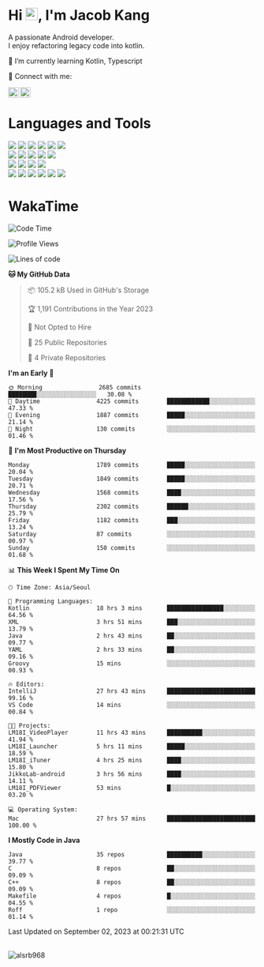 # Hi <img src="https://media.giphy.com/media/hvRJCLFzcasrR4ia7z/giphy.gif" width="25px">, I'm Jacob Kang
A passionate Android developer.
</br>
I enjoy refactoring legacy code into kotlin.

🌱 I’m currently learning Kotlin, Typescript

🤝 Connect with me:

<a href="https://www.linkedin.com/in/minkyu-kang-b7477b1b2/"><img align="left" src="https://raw.githubusercontent.com/yushi1007/yushi1007/main/images/linkedin.svg" alt="Minkyu Kang | LinkedIn" width="21px"/></a>
<a href="https://www.instagram.com/_jacob_kang/"><img align="left" src="https://raw.githubusercontent.com/yushi1007/yushi1007/main/images/instagram.svg" alt="Jacob Kang | Instagram" width="21px"/></a>

</br>

# Languages and Tools

<div align="left">
<img src="https://img.shields.io/badge/java-007396?logo=java&logoColor=white"/>
<img src="https://img.shields.io/badge/kotlin-7F52FF?logo=kotlin&logoColor=white"/>
<img src="https://img.shields.io/badge/python-3776AB?logo=python&logoColor=white"/>
<img src="https://img.shields.io/badge/bash shell-4EAA25?logo=gnubash&logoColor=white"/>
<img src="https://img.shields.io/badge/c-A8B9CC?logo=c&logoColor=white"/>
<img src="https://img.shields.io/badge/c++-00599C?logo=c%2b%2b&logoColor=white"/>
</div>
<div align="left">
<img src="https://img.shields.io/badge/git-F05032?logo=git&logoColor=white"/>
<img src="https://img.shields.io/badge/github-181717?logo=github&logoColor=white"/>
<img src="https://img.shields.io/badge/mysql-4479A1?logo=mysql&logoColor=white"/>
<img src="https://img.shields.io/badge/sqlite-003B57?logo=sqlite&logoColor=white"/>
<img src="https://img.shields.io/badge/amazon AWS-232F3E?logo=amazonaws&logoColor=white"/>
</div>
<div align="left">
<img src="https://img.shields.io/badge/android-3DDC84?logo=android&logoColor=white"/>
<img src="https://img.shields.io/badge/linux-FCC624?logo=linux&logoColor=white"/>
<img src="https://img.shields.io/badge/flask-000000?logo=flask&logoColor=white"/>
<img src="https://img.shields.io/badge/arduino-00979D?logo=arduino&logoColor=white"/>
</div>
<div align="left">
<img src="https://img.shields.io/badge/slack-4A154B?logo=slack&logoColor=white"/>
<img src="https://img.shields.io/badge/notion-000000?logo=notion&logoColor=white"/>
<img src="https://img.shields.io/badge/jira-0052CC?logo=jira&logoColor=white"/>
<img src="https://img.shields.io/badge/postman-FF6C37?logo=postman&logoColor=white"/>
<img src="https://img.shields.io/badge/intellij-000000?logo=intellijidea&logoColor=white"/>
<img src="https://img.shields.io/badge/pycharm-000000?logo=pycharm&logoColor=white"/>
</div>

# WakaTime

<!--START_SECTION:waka-->
![Code Time](http://img.shields.io/badge/Code%20Time-2%2C938%20hrs%2048%20mins-blue)

![Profile Views](http://img.shields.io/badge/Profile%20Views-0-blue)

![Lines of code](https://img.shields.io/badge/From%20Hello%20World%20I%27ve%20Written-5.2%20million%20lines%20of%20code-blue)

**🐱 My GitHub Data** 

> 📦 105.2 kB Used in GitHub's Storage 
 > 
> 🏆 1,191 Contributions in the Year 2023
 > 
> 🚫 Not Opted to Hire
 > 
> 📜 25 Public Repositories 
 > 
> 🔑 4 Private Repositories 
 > 
**I'm an Early 🐤** 

```text
🌞 Morning                2685 commits        ████████░░░░░░░░░░░░░░░░░   30.08 % 
🌆 Daytime                4225 commits        ████████████░░░░░░░░░░░░░   47.33 % 
🌃 Evening                1887 commits        █████░░░░░░░░░░░░░░░░░░░░   21.14 % 
🌙 Night                  130 commits         ░░░░░░░░░░░░░░░░░░░░░░░░░   01.46 % 
```
📅 **I'm Most Productive on Thursday** 

```text
Monday                   1789 commits        █████░░░░░░░░░░░░░░░░░░░░   20.04 % 
Tuesday                  1849 commits        █████░░░░░░░░░░░░░░░░░░░░   20.71 % 
Wednesday                1568 commits        ████░░░░░░░░░░░░░░░░░░░░░   17.56 % 
Thursday                 2302 commits        ██████░░░░░░░░░░░░░░░░░░░   25.79 % 
Friday                   1182 commits        ███░░░░░░░░░░░░░░░░░░░░░░   13.24 % 
Saturday                 87 commits          ░░░░░░░░░░░░░░░░░░░░░░░░░   00.97 % 
Sunday                   150 commits         ░░░░░░░░░░░░░░░░░░░░░░░░░   01.68 % 
```


📊 **This Week I Spent My Time On** 

```text
🕑︎ Time Zone: Asia/Seoul

💬 Programming Languages: 
Kotlin                   18 hrs 3 mins       ████████████████░░░░░░░░░   64.56 % 
XML                      3 hrs 51 mins       ███░░░░░░░░░░░░░░░░░░░░░░   13.79 % 
Java                     2 hrs 43 mins       ██░░░░░░░░░░░░░░░░░░░░░░░   09.77 % 
YAML                     2 hrs 33 mins       ██░░░░░░░░░░░░░░░░░░░░░░░   09.16 % 
Groovy                   15 mins             ░░░░░░░░░░░░░░░░░░░░░░░░░   00.93 % 

🔥 Editors: 
IntelliJ                 27 hrs 43 mins      █████████████████████████   99.16 % 
VS Code                  14 mins             ░░░░░░░░░░░░░░░░░░░░░░░░░   00.84 % 

🐱‍💻 Projects: 
LM18I_VideoPlayer        11 hrs 43 mins      ██████████░░░░░░░░░░░░░░░   41.94 % 
LM18I_Launcher           5 hrs 11 mins       █████░░░░░░░░░░░░░░░░░░░░   18.59 % 
LM18I_iTuner             4 hrs 25 mins       ████░░░░░░░░░░░░░░░░░░░░░   15.80 % 
JikkoLab-android         3 hrs 56 mins       ████░░░░░░░░░░░░░░░░░░░░░   14.11 % 
LM18I_PDFViewer          53 mins             █░░░░░░░░░░░░░░░░░░░░░░░░   03.20 % 

💻 Operating System: 
Mac                      27 hrs 57 mins      █████████████████████████   100.00 % 
```

**I Mostly Code in Java** 

```text
Java                     35 repos            ██████████░░░░░░░░░░░░░░░   39.77 % 
C                        8 repos             ██░░░░░░░░░░░░░░░░░░░░░░░   09.09 % 
C++                      8 repos             ██░░░░░░░░░░░░░░░░░░░░░░░   09.09 % 
Makefile                 4 repos             █░░░░░░░░░░░░░░░░░░░░░░░░   04.55 % 
Roff                     1 repo              ░░░░░░░░░░░░░░░░░░░░░░░░░   01.14 % 
```




 Last Updated on September 02, 2023 at 00:21:31 UTC
<!--END_SECTION:waka-->

</br>

<div align="left">
<img align="left" src="https://github-readme-stats.vercel.app/api/top-langs?username=alsrb968&show_icons=true&locale=en&layout=compact&theme=dark" alt="alsrb968" />
</div>

